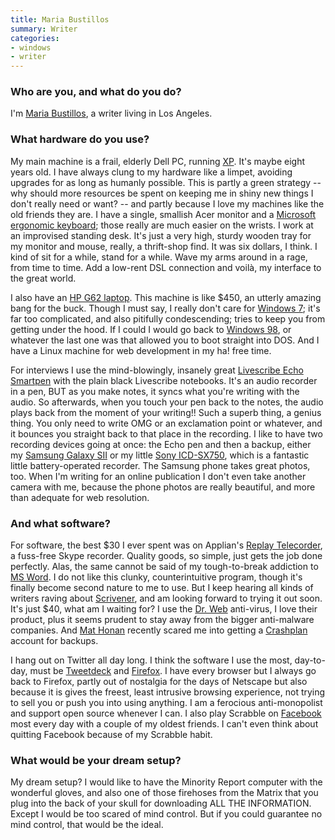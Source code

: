 ```yaml
---
title: Maria Bustillos
summary: Writer
categories:
- windows
- writer
---
```


### Who are you, and what do you do?

I'm [Maria Bustillos](http://www.dorkismo.com/ "Maria's website."), a writer living in Los Angeles. 

### What hardware do you use?

My main machine is a frail, elderly Dell PC, running [XP][windows-xp]. It's maybe eight years old. I have always clung to my hardware like a limpet, avoiding upgrades for as long as humanly possible. This is partly a green strategy -- why should more resources be spent on keeping me in shiny new things I don't really need or want? -- and partly because I love my machines like the old friends they are. I have a single, smallish Acer monitor and a [Microsoft ergonomic keyboard][natural-ergonomic-keyboard-4000]; those really are much easier on the wrists. I work at an improvised standing desk. It's just a very high, sturdy wooden tray for my monitor and mouse, really, a thrift-shop find. It was six dollars, I think. I kind of sit for a while, stand for a while. Wave my arms around in a rage, from time to time. Add a low-rent DSL connection and voilà, my interface to the great world. 

I also have an [HP G62 laptop][g62-225dx]. This machine is like $450, an utterly amazing bang for the buck. Though I must say, I really don't care for [Windows 7][windows-7]; it's far too complicated, and also pitifully condescending; tries to keep you from getting under the hood. If I could I would go back to [Windows 98][windows-98], or whatever the last one was that allowed you to boot straight into DOS. And I have a Linux machine for web development in my ha! free time.

For interviews I use the mind-blowingly, insanely great [Livescribe Echo Smartpen][echo] with the plain black Livescribe notebooks. It's an audio recorder in a pen, BUT as you make notes, it syncs what you're writing with the audio. So afterwards, when you touch your pen back to the notes, the audio plays back from the moment of your writing!! Such a superb thing, a genius thing. You only need to write OMG or an exclamation point or whatever, and it bounces you straight back to that place in the recording. I like to have two recording devices going at once: the Echo pen and then a backup, either my [Samsung Galaxy SII][galaxy-s-ii] or my little [Sony ICD-SX750][icd-sx750], which is a fantastic little battery-operated recorder. The Samsung phone takes great photos, too. When I'm writing for an online publication I don't even take another camera with me, because the phone photos are really beautiful, and more than adequate for web resolution.

### And what software?

For software, the best $30 I ever spent was on Applian's [Replay Telecorder][replay-telecorder], a fuss-free Skype recorder. Quality goods, so simple, just gets the job done perfectly. Alas, the same cannot be said of my tough-to-break addiction to [MS Word][word]. I do not like this clunky, counterintuitive program, though it's finally become second nature to me to use. But I keep hearing all kinds of writers raving about [Scrivener][], and am looking forward to trying it out soon. It's just $40, what am I waiting for? I use the [Dr. Web][dr-web-windows] anti-virus, I love their product, plus it seems prudent to stay away from the bigger anti-malware companies. And [Mat Honan](http://www.wired.com/gadgetlab/2012/08/ask-mat-honan-about-hack/ "A Wired article about Mat Honan being hacked.") recently scared me into getting a [Crashplan][] account for backups. 

I hang out on Twitter all day long. I think the software I use the most, day-to-day, must be [Tweetdeck][] and [Firefox][]. I have every browser but I always go back to Firefox, partly out of nostalgia for the days of Netscape but also because it is gives the freest, least intrusive browsing experience, not trying to sell you or push you into using anything. I am a ferocious anti-monopolist and support open source whenever I can. I also play Scrabble on [Facebook][] most every day with a couple of my oldest friends. I can't even think about quitting Facebook because of my Scrabble habit.

### What would be your dream setup?

My dream setup? I would like to have the Minority Report computer with the wonderful gloves, and also one of those firehoses from the Matrix that you plug into the back of your skull for downloading ALL THE INFORMATION. Except I would be too scared of mind control. But if you could guarantee no mind control, that would be the ideal.

[echo]: http://www.livescribe.com/en-us/smartpen/echo/ "A smartpen."
[g62-225dx]: http://h10025.www1.hp.com/ewfrf/wc/product?cc=us&lc=en&dlc=en&product=4221405 "A 15.6 inch PC laptop."
[galaxy-s-ii]: https://www.samsung.com/global/microsite/galaxys2/html/ "A smartphone."
[icd-sx750]: https://www.amazon.com/Sony-ICD-SX750-Memory-Digital-Recorder/dp/B00387E5D0 "A digital voice recorder."
[natural-ergonomic-keyboard-4000]: http://www.microsoft.com/hardware/en-us/p/natural-ergonomic-keyboard-4000 "An ergonomic USB-based keyboard."
[crashplan]: https://www.crashplan.com/en-us/ "An online backup service."
[dr-web-windows]: https://products.drweb.com/win/av/?lng=en "Windows anti-virus software."
[facebook]: https://www.facebook.com/ "A social networking site."
[firefox]: https://www.mozilla.org/en-US/firefox/new/ "A cross-platform open-source web browser."
[replay-telecorder]: https://applian.com/replay-telecorder/ "Windows software to record Skype calls."
[scrivener]: http://literatureandlatte.com/scrivener.php "A Mac text editor aimed at writers."
[tweetdeck]: https://about.twitter.com/products/tweetdeck "A multi-column Twitter client."
[windows-7]: https://en.wikipedia.org/wiki/Windows_7 "An operating system."
[windows-98]: https://en.wikipedia.org/wiki/Windows_98 "A PC operating system."
[windows-xp]: https://en.wikipedia.org/wiki/Windows_XP "An operating system for x86 computers."
[word]: https://products.office.com/en-us/word "A document editor."
